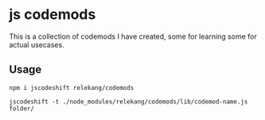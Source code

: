 # js codemods

This is a collection of codemods I have created, some for learning some for
actual usecases.

## Usage
```
npm i jscodeshift relekang/codemods

jscodeshift -t ./node_modules/relekang/codemods/lib/codemod-name.js folder/
```
